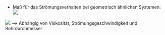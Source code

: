 - Maß für das Strömungsverhalten bei geometrisch ähnlichen Systemen:
![](Pasted%20image%2020241112095038.png)

![](Pasted%20image%2020241112095129.png)
--> Abhängig von Viskosität, Strömungsgeschwindigkeit und Rohrdurchmesser